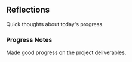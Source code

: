 ## Reflections
Quick thoughts about today's progress.

### Progress Notes
Made good progress on the project deliverables. 